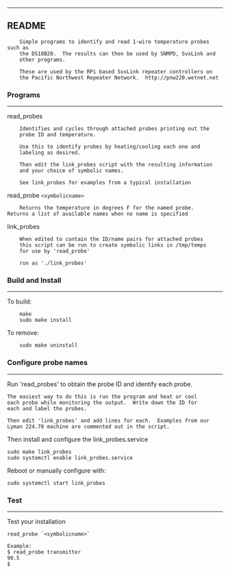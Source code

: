 ------------------------------------------------------------------------
README 
------------------------------------------------------------------------

        Simple programs to identify and read 1-wire temperature probes such as
        the DS18B20.  The results can then be used by SNMPD, SvxLink and 
        other programs.

        These are used by the RPi based SvxLink repeater controllers on 
        the Pacific Northwest Repeater Network.  http://pnw220.wetnet.net

### Programs
------------------------------------------------------------------------

read_probes   

        Identifies and cycles through attached probes printing out the 
        probe ID and temperature.
        
        Use this to identify probes by heating/cooling each one and 
        labeling as desired.  
        
        Then edit the link_probes script with the resulting information
        and your choice of symbolic names. 
        
        See link_probes for examples from a typical installation

read_probe `<symbolicname>`

        Returns the temperature in degrees F for the named probe. 
	Returns a list of available names when no name is specified

link_probes

        When edited to contain the ID/name pairs for attached probes
        this script can be run to create symbolic links in /tmp/temps 
        for use by 'read_probe'
        
        run as './link_probes'

### Build and Install
------------------------------------------------------------------------

To build:

        make        
        sudo make install

To remove:

        sudo make uninstall

### Configure probe names
------------------------------------------------------------------------

Run 'read_probes' to obtain the probe ID and identify each probe.

	The easiest way to do this is run the program and heat or cool
	each probe while monitoring the output.  Write down the ID for
	each and label the probes.

	Then edit 'link_probes' and add lines for each.  Examples from our
	Lyman 224.78 machine are commented out in the script. 

Then install and configure the link_probes.service

	sudo make link_probes
	sudo systemctl enable link_probes.service

Reboot or manually configure with:

	sudo systemctl start link_probes

### Test
------------------------------------------------------------------------	

Test your installation

	read_probe `<symbolicname>`
	
	Example: 
	$ read_probe transmitter
	90.5
	$
